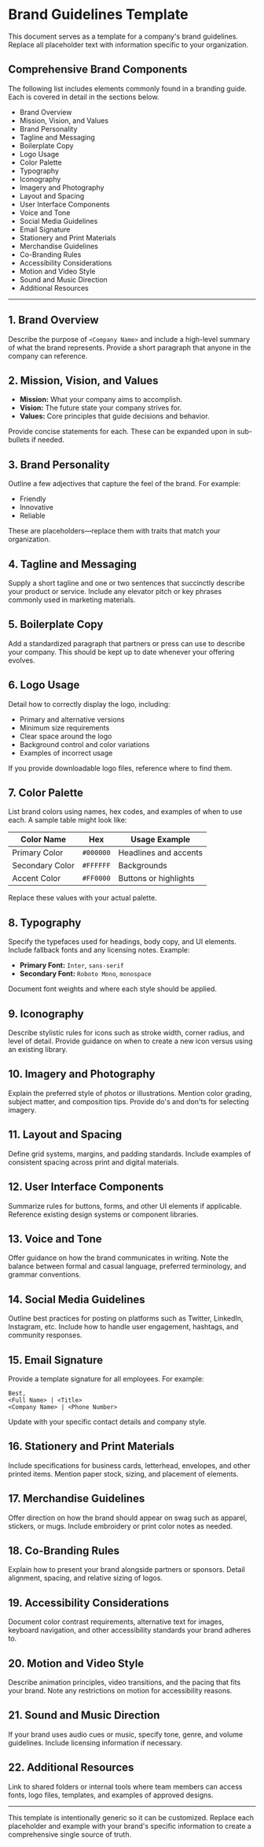 # Brand Guidelines Template

This document serves as a template for a company's brand guidelines. Replace all placeholder text with information specific to your organization.

## Comprehensive Brand Components
The following list includes elements commonly found in a branding guide. Each is covered in detail in the sections below.

- Brand Overview
- Mission, Vision, and Values
- Brand Personality
- Tagline and Messaging
- Boilerplate Copy
- Logo Usage
- Color Palette
- Typography
- Iconography
- Imagery and Photography
- Layout and Spacing
- User Interface Components
- Voice and Tone
- Social Media Guidelines
- Email Signature
- Stationery and Print Materials
- Merchandise Guidelines
- Co-Branding Rules
- Accessibility Considerations
- Motion and Video Style
- Sound and Music Direction
- Additional Resources

---

## 1. Brand Overview
Describe the purpose of `<Company Name>` and include a high-level summary of what the brand represents. Provide a short paragraph that anyone in the company can reference.

## 2. Mission, Vision, and Values
- **Mission:** What your company aims to accomplish.
- **Vision:** The future state your company strives for.
- **Values:** Core principles that guide decisions and behavior.

Provide concise statements for each. These can be expanded upon in sub-bullets if needed.

## 3. Brand Personality
Outline a few adjectives that capture the feel of the brand. For example:
- Friendly
- Innovative
- Reliable

These are placeholders—replace them with traits that match your organization.

## 4. Tagline and Messaging
Supply a short tagline and one or two sentences that succinctly describe your product or service. Include any elevator pitch or key phrases commonly used in marketing materials.

## 5. Boilerplate Copy
Add a standardized paragraph that partners or press can use to describe your company. This should be kept up to date whenever your offering evolves.

## 6. Logo Usage
Detail how to correctly display the logo, including:
- Primary and alternative versions
- Minimum size requirements
- Clear space around the logo
- Background control and color variations
- Examples of incorrect usage

If you provide downloadable logo files, reference where to find them.

## 7. Color Palette
List brand colors using names, hex codes, and examples of when to use each. A sample table might look like:

| Color Name      | Hex    | Usage Example           |
| --------------- | ------ | ----------------------- |
| Primary Color   | `#000000` | Headlines and accents |
| Secondary Color | `#FFFFFF` | Backgrounds           |
| Accent Color    | `#FF0000` | Buttons or highlights |

Replace these values with your actual palette.

## 8. Typography
Specify the typefaces used for headings, body copy, and UI elements. Include fallback fonts and any licensing notes. Example:
- **Primary Font:** `Inter`, `sans-serif`
- **Secondary Font:** `Roboto Mono`, `monospace`

Document font weights and where each style should be applied.

## 9. Iconography
Describe stylistic rules for icons such as stroke width, corner radius, and level of detail. Provide guidance on when to create a new icon versus using an existing library.

## 10. Imagery and Photography
Explain the preferred style of photos or illustrations. Mention color grading, subject matter, and composition tips. Provide do's and don'ts for selecting imagery.

## 11. Layout and Spacing
Define grid systems, margins, and padding standards. Include examples of consistent spacing across print and digital materials.

## 12. User Interface Components
Summarize rules for buttons, forms, and other UI elements if applicable. Reference existing design systems or component libraries.

## 13. Voice and Tone
Offer guidance on how the brand communicates in writing. Note the balance between formal and casual language, preferred terminology, and grammar conventions.

## 14. Social Media Guidelines
Outline best practices for posting on platforms such as Twitter, LinkedIn, Instagram, etc. Include how to handle user engagement, hashtags, and community responses.

## 15. Email Signature
Provide a template signature for all employees. For example:
```
Best,
<Full Name> | <Title>
<Company Name> | <Phone Number>
```
Update with your specific contact details and company style.

## 16. Stationery and Print Materials
Include specifications for business cards, letterhead, envelopes, and other printed items. Mention paper stock, sizing, and placement of elements.

## 17. Merchandise Guidelines
Offer direction on how the brand should appear on swag such as apparel, stickers, or mugs. Include embroidery or print color notes as needed.

## 18. Co-Branding Rules
Explain how to present your brand alongside partners or sponsors. Detail alignment, spacing, and relative sizing of logos.

## 19. Accessibility Considerations
Document color contrast requirements, alternative text for images, keyboard navigation, and other accessibility standards your brand adheres to.

## 20. Motion and Video Style
Describe animation principles, video transitions, and the pacing that fits your brand. Note any restrictions on motion for accessibility reasons.

## 21. Sound and Music Direction
If your brand uses audio cues or music, specify tone, genre, and volume guidelines. Include licensing information if necessary.

## 22. Additional Resources
Link to shared folders or internal tools where team members can access fonts, logo files, templates, and examples of approved designs.

---

This template is intentionally generic so it can be customized. Replace each placeholder and example with your brand's specific information to create a comprehensive single source of truth.

